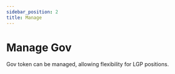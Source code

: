 ```yaml
---
sidebar_position: 2
title: Manage
---
```


# Manage Gov

Gov token can be managed, allowing flexibility for LGP positions.
